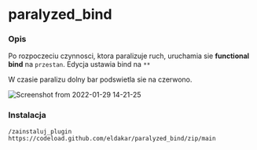 # paralyzed_bind

### Opis

Po rozpoczeciu czynnosci, ktora paralizuje ruch, uruchamia sie **functional bind** na `przestan`. Edycja ustawia bind na `**`

W czasie paralizu dolny bar podswietla sie na czerwono.

![Screenshot from 2022-01-29 14-21-25](https://user-images.githubusercontent.com/11772152/151681935-4f8fe333-9560-4581-b341-bfce41575fb6.png)

### Instalacja

`/zainstaluj_plugin https://codeload.github.com/eldakar/paralyzed_bind/zip/main`
